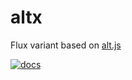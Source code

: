 # altx

Flux variant based on [alt.js](https://github.com/goatslacker/alt)

[![docs](https://doc.esdoc.org/github.com/loopmode/altx/badge.svg)](https://doc.esdoc.org/github.com/loopmode/altx/)
